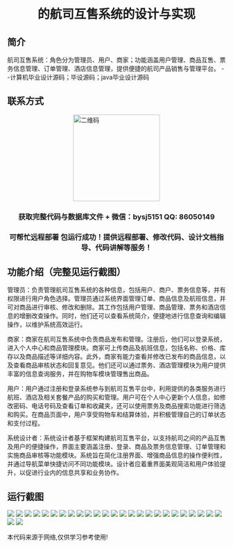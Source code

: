 <p><h1 align="center">的航司互售系统的设计与实现</h1></p>

## 简介
航司互售系统：角色分为管理员、用户、商家；功能涵盖用户管理、商品互售、票务信息管理、订单管理、酒店信息管理，提供便捷的航司产品销售与管理平台。    --计算机毕业设计源码；毕设源码；java毕业设计源码


## 联系方式
<img src="https://bs-1329754181.cos.ap-shanghai.myqcloud.com/wx.jpg" alt="二维码" style="display: block; margin: 0 auto;" width="200px">
<p><h3 align="center">获取完整代码与数据库文件 + 微信：bysj5151 QQ: 86050149</h3></p>
<p><h3 align="center">可帮忙远程部署 包运行成功！提供远程部署、修改代码、设计文档指导、代码讲解等服务！</h3></p>

## 功能介绍（完整见运行截图）
管理员：负责管理航司互售系统的各种信息，包括用户、商户、票务信息等，并有权限进行用户角色选择。管理员通过系统界面管理订单、商品信息及航班信息，并可对商品进行审核、修改和删除。其工作包括用户管理、商品管理、票务和酒店信息的增删改查操作。同时，他们还可以查看系统简介，便捷地进行信息查询和编辑操作，以维护系统高效运行。

商家：商家在航司互售系统中负责商品发布和管理。注册后，他们可以登录系统，进入个人中心和商品管理模块。商家可上传商品及航班信息，包括名称、价格、库存以及商品描述等详细内容。此外，商家有能力查看并修改已发布的商品信息，以及查看商品审核状态和回复意见。他们还可以通过票务、酒店管理模块为用户提供丰富的信息查询服务，并在购物车模块管理售出商品。

用户：用户通过注册和登录系统参与到航司互售平台中，利用提供的各类服务进行航班、酒店及相关套餐产品的购买和管理。用户可在个人中心更新个人信息，如修改密码、电话号码及查看订单和收藏夹，还可以使用票务及商品搜索功能进行筛选和购买。在商品页面中，用户享受购物车和结算体验，并积极管理自己的订单状态和支付过程。

系统设计者：系统设计者基于框架构建航司互售平台，以支持航司之间的产品互售及用户的便捷操作，界面主要涵盖注册、登录、商品及票务信息管理、订单管理和实施商品审核等功能模块。系统旨在简化注册界面、增强商品信息的操作便利性，并通过导航菜单快捷访问不同功能模块。设计者应着重界面美观简洁和用户体验提升，以促进行业内的信息共享和业务协作。


## 运行截图
![](https://bs-1329754181.cos.ap-shanghai.myqcloud.com/ssm/AirlineInterexchangeSystem/img/001.jpg)
![](https://bs-1329754181.cos.ap-shanghai.myqcloud.com/ssm/AirlineInterexchangeSystem/img/002.jpg)
![](https://bs-1329754181.cos.ap-shanghai.myqcloud.com/ssm/AirlineInterexchangeSystem/img/003.jpg)
![](https://bs-1329754181.cos.ap-shanghai.myqcloud.com/ssm/AirlineInterexchangeSystem/img/004.jpg)
![](https://bs-1329754181.cos.ap-shanghai.myqcloud.com/ssm/AirlineInterexchangeSystem/img/005.jpg)
![](https://bs-1329754181.cos.ap-shanghai.myqcloud.com/ssm/AirlineInterexchangeSystem/img/006.jpg)
![](https://bs-1329754181.cos.ap-shanghai.myqcloud.com/ssm/AirlineInterexchangeSystem/img/007.jpg)
![](https://bs-1329754181.cos.ap-shanghai.myqcloud.com/ssm/AirlineInterexchangeSystem/img/008.jpg)
![](https://bs-1329754181.cos.ap-shanghai.myqcloud.com/ssm/AirlineInterexchangeSystem/img/009.jpg)
![](https://bs-1329754181.cos.ap-shanghai.myqcloud.com/ssm/AirlineInterexchangeSystem/img/010.jpg)
![](https://bs-1329754181.cos.ap-shanghai.myqcloud.com/ssm/AirlineInterexchangeSystem/img/011.jpg)
![](https://bs-1329754181.cos.ap-shanghai.myqcloud.com/ssm/AirlineInterexchangeSystem/img/012.jpg)
![](https://bs-1329754181.cos.ap-shanghai.myqcloud.com/ssm/AirlineInterexchangeSystem/img/013.jpg)
![](https://bs-1329754181.cos.ap-shanghai.myqcloud.com/ssm/AirlineInterexchangeSystem/img/014.jpg)
![](https://bs-1329754181.cos.ap-shanghai.myqcloud.com/ssm/AirlineInterexchangeSystem/img/015.jpg)
![](https://bs-1329754181.cos.ap-shanghai.myqcloud.com/ssm/AirlineInterexchangeSystem/img/016.jpg)
![](https://bs-1329754181.cos.ap-shanghai.myqcloud.com/ssm/AirlineInterexchangeSystem/img/017.jpg)
![](https://bs-1329754181.cos.ap-shanghai.myqcloud.com/ssm/AirlineInterexchangeSystem/img/018.jpg)
![](https://bs-1329754181.cos.ap-shanghai.myqcloud.com/ssm/AirlineInterexchangeSystem/img/019.jpg)
![](https://bs-1329754181.cos.ap-shanghai.myqcloud.com/ssm/AirlineInterexchangeSystem/img/020.jpg)
![](https://bs-1329754181.cos.ap-shanghai.myqcloud.com/ssm/AirlineInterexchangeSystem/img/021.jpg)
![](https://bs-1329754181.cos.ap-shanghai.myqcloud.com/ssm/AirlineInterexchangeSystem/img/022.jpg)
![](https://bs-1329754181.cos.ap-shanghai.myqcloud.com/ssm/AirlineInterexchangeSystem/img/023.jpg)
![](https://bs-1329754181.cos.ap-shanghai.myqcloud.com/ssm/AirlineInterexchangeSystem/img/024.jpg)
![](https://bs-1329754181.cos.ap-shanghai.myqcloud.com/ssm/AirlineInterexchangeSystem/img/025.jpg)
![](https://bs-1329754181.cos.ap-shanghai.myqcloud.com/ssm/AirlineInterexchangeSystem/img/026.jpg)
![](https://bs-1329754181.cos.ap-shanghai.myqcloud.com/ssm/AirlineInterexchangeSystem/img/027.jpg)

<p>本代码来源于网络,仅供学习参考使用!</p>
